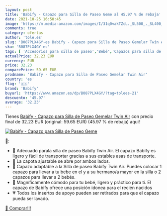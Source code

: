 ```yaml
---
layout: post
title: 'Babify - Capazo para Silla de Paseo Geme al 45.97 % de rebaja'
date: 2021-10-25 16:50:45
image: 'https://m.media-amazon.com/images/I/31q0vakTZcL._SL500_._SL400_.jpg'
comments: true
category: ofertas
author: 'tole.es'
slug: 'B087PLX4GY-es Babify - Capazo para Silla de Paseo Gemelar Twin Air'
sku: 'B087PLX4GY-es'
tags: [ 'Accesorios para silla de paseo','Bebé','Capazos para silla de paseo','Carritos, sillas de paseo y accesorios','babify', ]
actualPrice: 32.23 EUR
currency: EUR
price: 32.23
comparePrice: 59.65 EUR
prodname: 'Babify - Capazo para Silla de Paseo Gemelar Twin Air'
country: 'es'
flag: '🇪🇸'
brand: 'Babify'
buyurl: 'https://www.amazon.es/dp/B087PLX4GY/?tag=tolees-21'
descuento: '45.97'
average: '32.23'
---
```


Tienes [Babify - Capazo para Silla de Paseo Gemelar Twin Air](https://www.amazon.es/dp/B087PLX4GY/?tag=tolees-21) con precio final de  32.23 EUR (original: 59.65 EUR) (45.97 %  de rebaja) aqui!

[![Babify - Capazo para Silla de Paseo Geme](https://m.media-amazon.com/images/I/31q0vakTZcL._SL500_._SL400_.jpg)](https://www.amazon.es/dp/B087PLX4GY/?tag=tolees-21)

🔎:

- 💖 Adecuado parala silla de paseo Babify Twin Air. El capazo Babify es ligero y fácil de transportar gracias a sus estables asas de transporte.
- 💞 La capota ajustable se abre por ambos lados.
- 💓 Capazo adaptable a la Silla de paseo Babify Twin Air. Puedes colocar 1 capazo para llevar a tu bebe en el y a su hermano/a mayor en la silla o 2 capazos para llevar a 2 bebés.
- 💝 Magníficamente cómodo para tu bebé, ligero y práctico para ti. El capazo de Babify ofrece una posición idonea para el recién nacidos
- 💗 Todos los insertos de apoyo pueden ser retirados para que el capazo pueda ser lavado.

[🛒 Comprar!!!](https://www.amazon.es/dp/B087PLX4GY/?tag=tolees-21)

